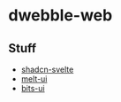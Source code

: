 # dwebble-web

## Stuff
- [shadcn-svelte](https://shadcn-svelte.com/)
- [melt-ui](https://melt-ui.com/)
- [bits-ui](https://www.bits-ui.com)